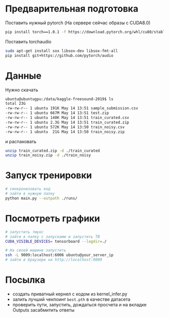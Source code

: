 
# Предварительная подготовка


Поставить нужный pytorch (На сервере сейчас образы с CUDA8.0)
```bash
pip install torch==1.0.1 -f https://download.pytorch.org/whl/cu80/stable
```

Поставить torchaudio
```bash
sudo apt-get install sox libsox-dev libsox-fmt-all
pip install git+https://github.com/pytorch/audio
```

# Данные

Нужно скачать 

```bash
ubuntu@ubuntugpu:/data/kaggle-freesound-2019$ ls
total 23G
-rw-rw-r-- 1 ubuntu 191K May 14 13:51 sample_submission.csv
-rw-rw-r-- 1 ubuntu 667M May 14 13:51 test.zip
-rw-rw-r-- 1 ubuntu 140K May 14 13:51 train_curated.csv
-rw-rw-r-- 1 ubuntu 2.3G May 14 13:51 train_curated.zip
-rw-rw-r-- 1 ubuntu 572K May 14 13:50 train_noisy.csv
-rw-rw-r-- 1 ubuntu  21G May 14 13:50 train_noisy.zip
```
и распаковать

```bash
unzip train_curated.zip -d ./train_curated
unzip train_noisy.zip -d ./train_noisy 
```


# Запуск тренировки

```bash
# синхронизовать код
# зайти в нужную папку
python main.py --outpath ./runs/
```

# Посмотреть графики

```bash
# запустить тмукс
# зайти в папку с запусками и запустить TB
CUDA_VISIBLE_DEVICES= tensorboard --logdir=./
```

```bash
# На своей машине запустить
ssh -L 9009:localhost:6006 ubuntu@your_server_ip
# зайти в браузере на http://localhost:9009 
```


# Посылка

- создать приватный кернел с кодом из kernel_infer.py
- залить лучший чекпоинт `best.pth` в качестве датасета
- проверить пути, запустить, дождаться просчета и на вкладке Outputs засабмитить ответы
